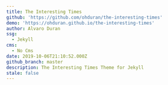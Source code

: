 ```yaml
---
title: The Interesting Times
github: 'https://github.com/ohduran/the-interesting-times'
demo: 'https://ohduran.github.io/the-interesting-times'
author: Alvaro Duran
ssg:
  - Jekyll
cms:
  - No Cms
date: 2019-10-06T21:10:52.000Z
github_branch: master
description: The Interesting Times Theme for Jekyll
stale: false
---
```

